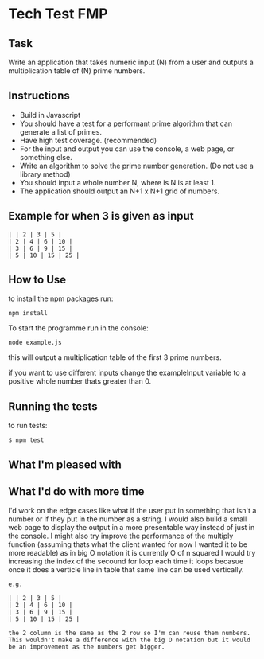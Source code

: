 # Tech Test FMP

## Task

Write an application that takes numeric input (N) from a user and outputs a multiplication table of (N) prime numbers.

## Instructions

- Build in Javascript
- You should have a test for a performant prime algorithm that can generate a list of primes.
- Have high test coverage. (recommended)
- For the input and output you can use the console, a web page, or something else.
- Write an algorithm to solve the prime number generation. (Do not use a library method)
- You should input a whole number N, where is N is at least 1.
- The application should output an N+1 x N+1 grid of numbers.

## Example for when 3 is given as input

```
| | 2 | 3 | 5 |
| 2 | 4 | 6 | 10 |
| 3 | 6 | 9 | 15 |
| 5 | 10 | 15 | 25 |
```

## How to Use

to install the npm packages run:

```
npm install
```

To start the programme run in the console: 

```
node example.js
```

this will output a multiplication table of the first 3 prime numbers.

if you want to use different inputs change the exampleInput variable to a positive whole number thats greater than 0.

## Running the tests

to run tests:

```
$ npm test
```

## What I'm pleased with



## What I'd do with more time

I'd work on the edge cases like what if the user put in something that isn't a number or if they put in the number as a string.
I would also build a small web page to display the output in a more presentable way instead of just in the console.
I might also try improve the performance of the multiply function (assuming thats what the client wanted for now I wanted it to be more readable) as in big O notation it is currently O of n squared I would try increasing the index of the secound for loop each time it loops becasue once it does a verticle line in table that same line can be used vertically.

```
e.g.

| | 2 | 3 | 5 |
| 2 | 4 | 6 | 10 |
| 3 | 6 | 9 | 15 |
| 5 | 10 | 15 | 25 |

the 2 column is the same as the 2 row so I'm can reuse them numbers. This wouldn't make a difference with the big O notation but it would be an improvement as the numbers get bigger.
```